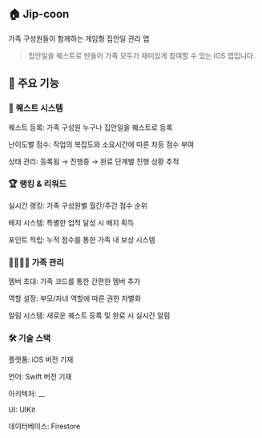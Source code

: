 ## 🏠 Jip-coon
가족 구성원들이 함께하는 게임형 집안일 관리 앱

> 집안일을 퀘스트로 만들어 가족 모두가 재미있게 참여할 수 있는 iOS 앱입니다.

## 📱 주요 기능
### 🎯 퀘스트 시스템
퀘스트 등록: 가족 구성원 누구나 집안일을 퀘스트로 등록

난이도별 점수: 작업의 복잡도와 소요시간에 따른 차등 점수 부여

상태 관리: 등록됨 → 진행중 → 완료 단계별 진행 상황 추적

### 🏆 랭킹 & 리워드
실시간 랭킹: 가족 구성원별 월간/주간 점수 순위

배지 시스템: 특별한 업적 달성 시 배지 획득

포인트 적립: 누적 점수를 통한 가족 내 보상 시스템

### 👨👩👧👦 가족 관리
멤버 초대: 가족 코드를 통한 간편한 멤버 추가

역할 설정: 부모/자녀 역할에 따른 권한 차별화

알림 시스템: 새로운 퀘스트 등록 및 완료 시 실시간 알림

### 🛠 기술 스택
플랫폼: iOS 버전 기재

언어: Swift 버전 기재

아키텍처: __

UI: UIKit

데이터베이스: Firestore
